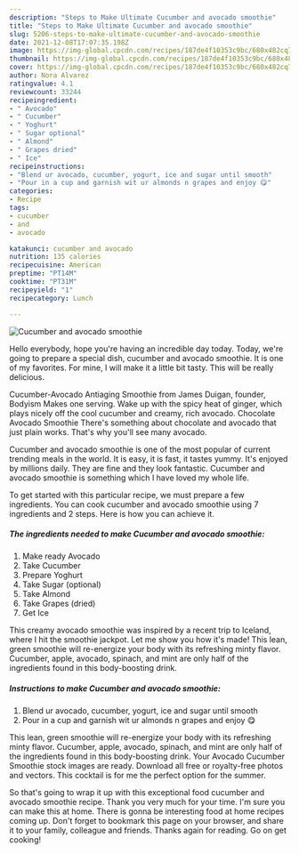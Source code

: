 ```yaml
---
description: "Steps to Make Ultimate Cucumber and avocado smoothie"
title: "Steps to Make Ultimate Cucumber and avocado smoothie"
slug: 5206-steps-to-make-ultimate-cucumber-and-avocado-smoothie
date: 2021-12-08T17:07:35.198Z
image: https://img-global.cpcdn.com/recipes/187de4f10353c9bc/680x482cq70/cucumber-and-avocado-smoothie-recipe-main-photo.jpg
thumbnail: https://img-global.cpcdn.com/recipes/187de4f10353c9bc/680x482cq70/cucumber-and-avocado-smoothie-recipe-main-photo.jpg
cover: https://img-global.cpcdn.com/recipes/187de4f10353c9bc/680x482cq70/cucumber-and-avocado-smoothie-recipe-main-photo.jpg
author: Nora Alvarez
ratingvalue: 4.1
reviewcount: 33244
recipeingredient:
- " Avocado"
- " Cucumber"
- " Yoghurt"
- " Sugar optional"
- " Almond"
- " Grapes dried"
- " Ice"
recipeinstructions:
- "Blend ur avocado, cucumber, yogurt, ice and sugar until smooth"
- "Pour in a cup and garnish wit ur almonds n grapes and enjoy 😋"
categories:
- Recipe
tags:
- cucumber
- and
- avocado

katakunci: cucumber and avocado 
nutrition: 135 calories
recipecuisine: American
preptime: "PT14M"
cooktime: "PT31M"
recipeyield: "1"
recipecategory: Lunch

---
```



![Cucumber and avocado smoothie](https://img-global.cpcdn.com/recipes/187de4f10353c9bc/680x482cq70/cucumber-and-avocado-smoothie-recipe-main-photo.jpg)

Hello everybody, hope you're having an incredible day today. Today, we're going to prepare a special dish, cucumber and avocado smoothie. It is one of my favorites. For mine, I will make it a little bit tasty. This will be really delicious.

Cucumber-Avocado Antiaging Smoothie from James Duigan, founder, Bodyism Makes one serving. Wake up with the spicy heat of ginger, which plays nicely off the cool cucumber and creamy, rich avocado. Chocolate Avocado Smoothie There&#39;s something about chocolate and avocado that just plain works. That&#39;s why you&#39;ll see many avocado.

Cucumber and avocado smoothie is one of the most popular of current trending meals in the world. It is easy, it is fast, it tastes yummy. It's enjoyed by millions daily. They are fine and they look fantastic. Cucumber and avocado smoothie is something which I have loved my whole life.


To get started with this particular recipe, we must prepare a few ingredients. You can cook cucumber and avocado smoothie using 7 ingredients and 2 steps. Here is how you can achieve it.

<!--inarticleads1-->

##### The ingredients needed to make Cucumber and avocado smoothie:

1. Make ready  Avocado
1. Take  Cucumber
1. Prepare  Yoghurt
1. Take  Sugar (optional)
1. Take  Almond
1. Take  Grapes (dried)
1. Get  Ice


This creamy avocado smoothie was inspired by a recent trip to Iceland, where I hit the smoothie jackpot. Let me show you how it&#39;s made! This lean, green smoothie will re-energize your body with its refreshing minty flavor. Cucumber, apple, avocado, spinach, and mint are only half of the ingredients found in this body-boosting drink. 

<!--inarticleads2-->

##### Instructions to make Cucumber and avocado smoothie:

1. Blend ur avocado, cucumber, yogurt, ice and sugar until smooth
1. Pour in a cup and garnish wit ur almonds n grapes and enjoy 😋


This lean, green smoothie will re-energize your body with its refreshing minty flavor. Cucumber, apple, avocado, spinach, and mint are only half of the ingredients found in this body-boosting drink. Your Avocado Cucumber Smoothie stock images are ready. Download all free or royalty-free photos and vectors. This cocktail is for me the perfect option for the summer. 

So that's going to wrap it up with this exceptional food cucumber and avocado smoothie recipe. Thank you very much for your time. I'm sure you can make this at home. There is gonna be interesting food at home recipes coming up. Don't forget to bookmark this page on your browser, and share it to your family, colleague and friends. Thanks again for reading. Go on get cooking!
